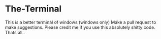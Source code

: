 # The-Terminal
This is a better terminal of windows (windows only)
Make a pull request to make suggestions.
Please credit me if you use this absolutely shitty code.
Thats all..
